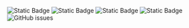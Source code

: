![Static Badge](https://img.shields.io/badge/blacklists-60-000000) ![Static Badge](https://img.shields.io/badge/blacklisted-2609078-cc0000) ![Static Badge](https://img.shields.io/badge/whitelisted-2244-00CC00) ![Static Badge](https://img.shields.io/badge/streaming_blacklist-28107-000000) ![GitHub issues](https://img.shields.io/github/issues/fabriziosalmi/blacklists)
